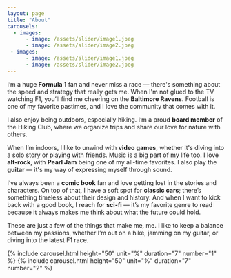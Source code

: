 ```yaml
---
layout: page
title: "About"
carousels:
  - images: 
      - image: /assets/slider/image1.jpeg
      - image: /assets/slider/image2.jpeg
 - images: 
      - image: /assets/slider/image1.jpeg
      - image: /assets/slider/image2.jpeg
---
```


I’m a huge **Formula 1** fan and never miss a race — there's something about the speed and strategy that really gets me. When I'm not glued to the TV watching F1, you’ll find me cheering on the **Baltimore Ravens**. Football is one of my favorite pastimes, and I love the community that comes with it.

I also enjoy being outdoors, especially hiking. I’m a proud **board member** of the Hiking Club, where we organize trips and share our love for nature with others.

When I’m indoors, I like to unwind with **video games**, whether it's diving into a solo story or playing with friends. Music is a big part of my life too. I love **alt-rock**, with **Pearl Jam** being one of my all-time favorites. I also play the **guitar** — it's my way of expressing myself through sound.

I’ve always been a **comic book** fan and love getting lost in the stories and characters. On top of that, I have a soft spot for **classic cars**; there’s something timeless about their design and history. And when I want to kick back with a good book, I reach for **sci-fi** — it’s my favorite genre to read because it always makes me think about what the future could hold.

These are just a few of the things that make me, me. I like to keep a balance between my passions, whether I’m out on a hike, jamming on my guitar, or diving into the latest F1 race.

{% include carousel.html height="50" unit="%" duration="7" number="1" %}
{% include carousel.html height="50" unit="%" duration="7" number="2" %}
